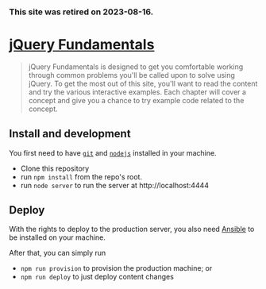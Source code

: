 ### This site was retired on 2023-08-16.

# [jQuery Fundamentals]

> jQuery Fundamentals is designed to get you comfortable working through common problems you'll be called upon to solve using jQuery. To get the most out of this site, you'll want to read the content and try the various interactive examples. Each chapter will cover a concept and give you a chance to try example code related to the concept.

## Install and development

You first need to have [`git`][git] and [`nodejs`][nodejs] installed in your machine.

- Clone this repository
- run `npm install` from the repo's root.
- run `node server` to run the server at http://localhost:4444

## Deploy

With the rights to deploy to the production server, you also need [Ansible] to be installed on your machine.

After that, you can simply run

- `npm run provision` to provision the production machine; or
- `npm run deploy` to just deploy content changes

[jQuery Fundamentals]: http://jqfundamentals.com/
[git]: http://www.git-scm.com/
[nodejs]: http://nodejs.org/
[Ansible]: http://www.ansible.com/home

